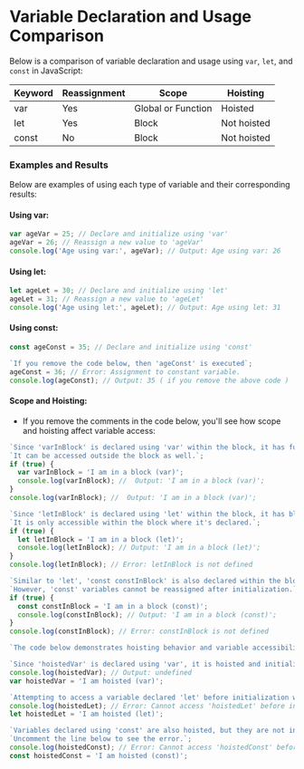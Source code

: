 # Variable Declaration and Usage Comparison

Below is a comparison of variable declaration and usage using `var`, `let`, and `const` in JavaScript:

| Keyword | Reassignment | Scope              | Hoisting    |
| ------- | ------------ | ------------------ | ----------- |
| var     | Yes          | Global or Function | Hoisted     |
| let     | Yes          | Block              | Not hoisted |
| const   | No           | Block              | Not hoisted |

### Examples and Results

Below are examples of using each type of variable and their corresponding results:

#### Using var:

```javascript
var ageVar = 25; // Declare and initialize using 'var'
ageVar = 26; // Reassign a new value to 'ageVar'
console.log('Age using var:', ageVar); // Output: Age using var: 26
```

#### Using let:

```javascript
let ageLet = 30; // Declare and initialize using 'let'
ageLet = 31; // Reassign a new value to 'ageLet'
console.log('Age using let:', ageLet); // Output: Age using let: 31
```

#### Using const:

```javascript
const ageConst = 35; // Declare and initialize using 'const'

`If you remove the code below, then 'ageConst' is executed`;
ageConst = 36; // Error: Assignment to constant variable.
console.log(ageConst); // Output: 35 ( if you remove the above code )
```

#### Scope and Hoisting:

- If you remove the comments in the code below, you'll see how scope and hoisting affect variable access:

```javascript
`Since 'varInBlock' is declared using 'var' within the block, it has function scope.`;
`It can be accessed outside the block as well.`;
if (true) {
  var varInBlock = 'I am in a block (var)';
  console.log(varInBlock); //  Output: 'I am in a block (var)';
}
console.log(varInBlock); //  Output: 'I am in a block (var)';

`Since 'letInBlock' is declared using 'let' within the block, it has block scope.`;
`It is only accessible within the block where it's declared.`;
if (true) {
  let letInBlock = 'I am in a block (let)';
  console.log(letInBlock); // Output: 'I am in a block (let)';
}
console.log(letInBlock); // Error: letInBlock is not defined

`Similar to 'let', 'const constInBlock' is also declared within the block and has block scope.`;
`However, 'const' variables cannot be reassigned after initialization.`;
if (true) {
  const constInBlock = 'I am in a block (const)';
  console.log(constInBlock); // Output: 'I am in a block (const)';
}
console.log(constInBlock); // Error: constInBlock is not defined

`The code below demonstrates hoisting behavior and variable accessibility.`;

`Since 'hoistedVar' is declared using 'var', it is hoisted and initialized with 'undefined'.`;
console.log(hoistedVar); // Output: undefined
var hoistedVar = 'I am hoisted (var)';

`Attempting to access a variable declared 'let' before initialization will cause an error.`;
console.log(hoistedLet); // Error: Cannot access 'hoistedLet' before initialization
let hoistedLet = 'I am hoisted (let)';

`Variables declared using 'const' are also hoisted, but they are not initialized with 'undefined'.`;
`Uncomment the line below to see the error.`;
console.log(hoistedConst); // Error: Cannot access 'hoistedConst' before initialization
const hoistedConst = 'I am hoisted (const)';
```
